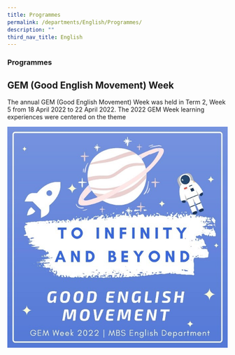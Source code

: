 ```yaml
---
title: Programmes
permalink: /departments/English/Programmes/
description: ""
third_nav_title: English
---
```

### Programmes

## GEM (Good English Movement) Week

The annual GEM (Good English Movement) Week was held in Term 2, Week 5 from 18 April 2022 to 22 April 2022. The 2022 GEM Week learning experiences were centered on the theme


![](/images/Good-English-Movement-week-Picture-1.jpeg)

